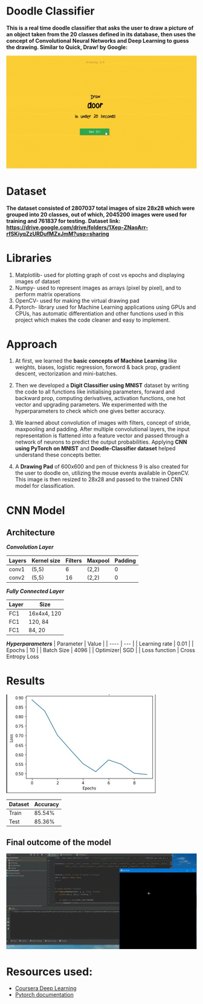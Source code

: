 <h1> Doodle Classifier </h1>

**This is a real time doodle classifier that asks the user to draw a picture of an object taken from the 20 classes defined in its database, then uses the concept of Convolutional Neural Networks and Deep Learning to guess the drawing. Similar to Quick, Draw! by Google:**

![](images/quickdraw_Trim.gif)

<h1> Dataset </h1>

**The dataset consisted of 2807037 total images of size 28x28 which were grouped into 20 classes, out of which, 2045200 images were used for training and 761837 for testing.**
**Dataset link: https://drive.google.com/drive/folders/1Xep-ZNaoArr-rfSKiyqZzURDufMZxJmM?usp=sharing** 

<h1> Libraries </h1>

1. Matplotlib- used for plotting graph of cost vs epochs and displaying images of dataset
2. Numpy- used to represent images as arrays (pixel by pixel), and to perform matrix operations 
3. OpenCV- used for making the virtual drawing pad
4. Pytorch- library used for Machine Learning applications using GPUs and CPUs, has automatic differentiation and other functions used in this project which makes the code cleaner and easy to implement.


<h1> Approach </h1>

1. At first, we learned the **basic concepts of Machine Learning** like weights, biases, logistic regression, forword & back prop, gradient descent, vectorization and mini-batches.

2. Then we developed a **Digit Classifier using MNIST** dataset by writing the code to all functions like initialising parameters, forward and backward prop, computing derivatives, activation functions, one hot vector and upgrading parameters. We experimented with the hyperparameters to check which one gives better accuracy.

3. We learned about convolution of images with filters, concept of stride, maxpooling and padding. After multiple convolutional layers, the input representation is flattened into a feature vector and passed through a network of neurons to predict the output probabilities. Applying **CNN using PyTorch on MNIST** and **Doodle-Classifier dataset** helped understand these concepts better.

4. A **Drawing Pad** of 600x600 and pen of thickness 9 is also created for the user to doodle on, utilizing the mouse events available in OpenCV. This image is then resized to 28x28 and passed to the trained CNN model for classification.

# **CNN Model**
## **Architecture**

***Convolution Layer***

| Layers   | Kernel size | Filters | Maxpool | Padding|
| -------- | --------    | ------- | ------- | ------ |
| conv1    | (5,5) | 6 | (2,2)   | 0      |
| conv2    | (5,5)       | 16       | (2,2)   | 0      |


***Fully Connected Layer***

| Layer | Size |
| -------- | -------- | 
| FC1    | 16x4x4, 120 | 
| FC1    | 120, 84| 
| FC1    | 84, 20     | 

***Hyperparameters***
| Parameter | Value |
| ---- | --- |
| Learning rate | 0.01 |
| Epochs | 10 |
|  Batch Size | 4096 | 
| Optimizer| SGD |
| Loss function | Cross Entropy Loss

# **Results**

![A plot of cost vs epochs](images/cost_vs_epochs.jpeg)

| Dataset | Accuracy |
| ---- |---- |
| Train| 85.54% |
| Test | 85.36% |

## **Final outcome of the model**

![](images/doodle.gif)

# Resources used:
- [Coursera Deep Learning](https://www.coursera.org/specializations/deep-learning)
- [Pytorch documentation](https://pytorch.org/docs/stable/index.html)
